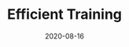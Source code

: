 ---
# ===== Title, summary, and position in the left sidebar =====
linktitle: 
summary: 
weight: 200
# =========================================================

# ========== Basic metadata ==========
title: Efficient Training
date: 2020-08-16
draft: false
type: book # page type
authors: ["admin"]
tags: ["Deep Learning", "Efficient Training"]
categories: ["Deep Learning"]
toc: true # Show table of contents
# ====================================

# ========== Advanced metadata ========== 
profile: false  # Show author profile?
reading_time: true # Show estimated reading time?
share: true  # Show social sharing links?
featured: true
comments: true  # Show comments?
disable_comment: false
commentable: true  # Allow visitors to comment? Supported by the Page, Post, and Book content types.
editable: false  # Allow visitors to edit the page? Supported by the Page, Post, and Book content types.

# Optional header image (relative to `assets/media/` folder).
header:
  caption: ""
  image: ""
---